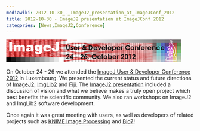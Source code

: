 ```yaml
---
mediawiki: 2012-10-30_-_ImageJ2_presentation_at_ImageJConf_2012
title: 2012-10-30 - ImageJ2 presentation at ImageJConf 2012
categories: [News,ImageJ2,Conference]
---
```


![ImageJ 2012 User & Developer Conference](/media/news/imagej-conference-2012.png)

On October 24 - 26 we attended the [ImageJ User & Developer Conference 2012](/events/conference-2012) in Luxembourg. We presented the current status and future directions of [ImageJ2](/software/imagej2), [ImgLib2](/libs/imglib2) and [Fiji](/software/fiji). The [ImageJ2 presentation](http://conference.imagej.net/2012/curtis-rueden/2012-10-24-imagej-conference.odp) included a discussion of vision and what we believe makes a truly open project which best benefits the scientific community. We also ran workshops on ImageJ2 and ImgLib2 software development.

Once again it was great meeting with users, as well as developers of related projects such as [KNIME Image Processing](http://tech.knime.org/community/image-processing) and [Bio7](http://bio7.org/)!

  
